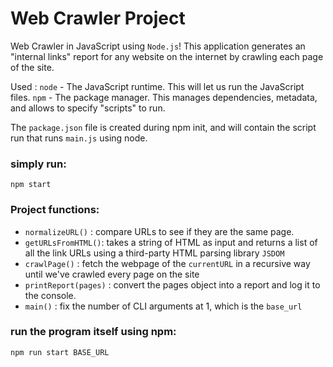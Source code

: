 # Web Crawler Project

Web Crawler in JavaScript using `Node.js`! This application generates an "internal links" report for any website on the internet by crawling each page of the site.

Used : 
`node` - The JavaScript runtime. This will let us run the JavaScript files.
`npm` - The package manager. This manages dependencies, metadata, and allows to specify "scripts" to run.

The `package.json` file is created during npm init, and will contain the script run that runs `main.js` using node. 

### simply run:

`npm start`

### Project functions: 
- `normalizeURL()` : compare URLs to see if they are the same page.
- `getURLsFromHTML()`:  takes a string of HTML as input and returns a list of all the link URLs using a third-party HTML parsing library `JSDOM`
- `crawlPage()` : fetch the webpage of the `currentURL` in a recursive way until we've crawled every page on the site
- `printReport(pages)` : convert the pages object into a report and log it to the console.
- `main()` : fix the number of CLI arguments at 1, which is the `base_url`

### run the program itself using npm:

`npm run start BASE_URL`